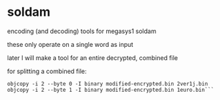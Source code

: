 # soldam
encoding (and decoding) tools for megasys1 soldam

these only operate on a single word as input

later I will make a tool for an entire decrypted, combined file

for splitting a combined file:

```
objcopy -i 2 --byte 0 -I binary modified-encrypted.bin 2ver1j.bin
objcopy -i 2 --byte 1 -I binary modified-encrypted.bin 1euro.bin```
